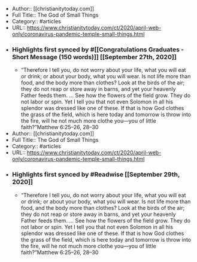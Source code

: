 - Author:: [[christianitytoday.com]]
- Full Title:: The God of Small Things
- Category:: #articles
- URL:: https://www.christianitytoday.com/ct/2020/april-web-only/coronavirus-pandemic-temple-small-things.html
- ### Highlights first synced by #[[Congratulations Graduates - Short Message (150 words)]] [[September 27th, 2020]]
    - “Therefore I tell you, do not worry about your life, what you will eat or drink; or about your body, what you will wear. Is not life more than food, and the body more than clothes? Look at the birds of the air; they do not reap or store away in barns, and yet your heavenly Father feeds them. … See how the flowers of the field grow. They do not labor or spin. Yet I tell you that not even Solomon in all his splendor was dressed like one of these. If that is how God clothes the grass of the field, which is here today and tomorrow is throw into the fire, will he not much more clothe you—you of little faith?”Matthew 6:25–26, 28–30 
- Author:: [[christianitytoday.com]]
- Full Title:: The God of Small Things
- Category:: #articles
- URL:: https://www.christianitytoday.com/ct/2020/april-web-only/coronavirus-pandemic-temple-small-things.html
- ### Highlights first synced by #Readwise [[September 29th, 2020]]
    - “Therefore I tell you, do not worry about your life, what you will eat or drink; or about your body, what you will wear. Is not life more than food, and the body more than clothes? Look at the birds of the air; they do not reap or store away in barns, and yet your heavenly Father feeds them. … See how the flowers of the field grow. They do not labor or spin. Yet I tell you that not even Solomon in all his splendor was dressed like one of these. If that is how God clothes the grass of the field, which is here today and tomorrow is throw into the fire, will he not much more clothe you—you of little faith?”Matthew 6:25–26, 28–30 
